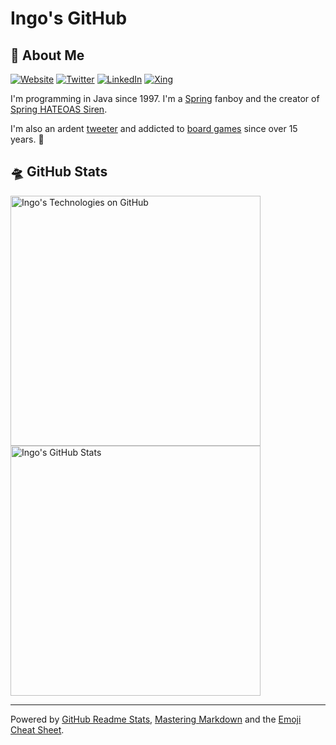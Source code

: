 # Ingo's GitHub

##  &#x1F438; About Me

[![Website](https://img.shields.io/badge/Website-ingogriebsch.de-informational?style=flat-square&logo=jekyll&logoColor=white)](https://ingogriebsch.de)
[![Twitter](https://img.shields.io/badge/Twitter-d0gb0t666-informational?style=flat-square&logo=twitter&logoColor=white)](https://www.twitter.com/d0gb0t666/)
[![LinkedIn](https://img.shields.io/badge/LinkedIn-Ingo%20Griebsch-informational?style=flat-square&logo=linkedin&logoColor=white)](https://www.linkedin.com/in/ingogriebsch/)
[![Xing](https://img.shields.io/badge/Xing-Ingo%20Griebsch-informational?style=flat-square&logo=xing&logoColor=white)](https://www.xing.com/profile/Ingo_Griebsch)

I'm programming in Java since 1997. I'm a [Spring](https://spring.io/) fanboy and the creator of [Spring HATEOAS Siren](https://github.com/ingogriebsch/spring-hateoas-siren).

I'm also an ardent [tweeter](https://twitter.com/d0gb0t666) and addicted to [board games](https://boardgamegeek.com/user/d0gb0t) since over 15 years. :slightly_smiling_face:

## &#x1F6F8; GitHub Stats

<a href="https://github.com/ingogriebsch/ingogriebsch">
  <img align="top" src="https://github-readme-stats.vercel.app/api?username=ingogriebsch&show_icons=true&include_all_commits=true&title_color=2aa889&text_color=99d1ce&icon_color=2bbc8a&bg_color=0c1014&" alt="Ingo's Technologies on GitHub" width="400"/></a>
<a href="https://github.com/ingogriebsch/ingogriebsch">
  <img align="top" src="https://github-readme-stats.vercel.app/api/top-langs/?username=ingogriebsch&title_color=2aa889&text_color=99d1ce&icon_color=2bbc8a&bg_color=0c1014&langs_count=8&layout=compact&hide=shell,css&theme=material-palenight" alt="Ingo's GitHub Stats" width="400"/></a>

---
Powered by [GitHub Readme Stats](https://github.com/anuraghazra/github-readme-stats), [Mastering Markdown](https://guides.github.com/features/mastering-markdown/) and the [Emoji Cheat Sheet](https://github.com/ikatyang/emoji-cheat-sheet/blob/master/README.md).
